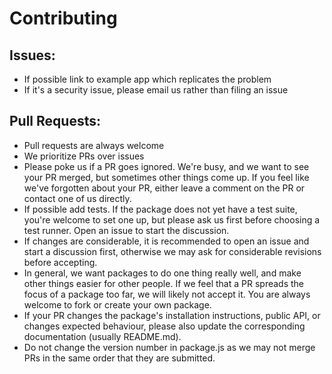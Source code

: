 
Contributing
============

Issues:
-------

 * If possible link to example app which replicates the problem
 * If it's a security issue, please email us rather than filing an issue

Pull Requests:
--------------

 * Pull requests are always welcome
 * We prioritize PRs over issues
 * Please poke us if a PR goes ignored. We're busy, and we want to see your PR merged, but sometimes other things come up. If you feel like we've forgotten about your PR, either leave a comment on the PR or contact one of us directly.
 * If possible add tests. If the package does not yet have a test suite, you're welcome to set one up, but please ask us first before choosing a test runner. Open an issue to start the discussion.
 * If changes are considerable, it is recommended to open an issue and start a discussion first, otherwise we may ask for considerable revisions before accepting.
 * In general, we want packages to do one thing really well, and make other things easier for other people. If we feel that a PR spreads the focus of a package too far, we will likely not accept it. You are always welcome to fork or create your own package.
 * If your PR changes the package's installation instructions, public API, or changes expected behaviour, please also update the corresponding documentation (usually README.md).
 * Do not change the version number in package.js as we may not merge PRs in the same order that they are submitted.
